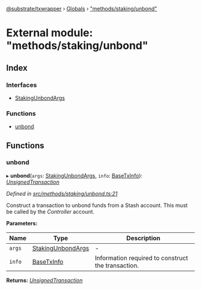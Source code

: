 [@substrate/txwrapper](../README.md) › [Globals](../globals.md) › ["methods/staking/unbond"](_methods_staking_unbond_.md)

# External module: "methods/staking/unbond"

## Index

### Interfaces

* [StakingUnbondArgs](../interfaces/_methods_staking_unbond_.stakingunbondargs.md)

### Functions

* [unbond](_methods_staking_unbond_.md#unbond)

## Functions

###  unbond

▸ **unbond**(`args`: [StakingUnbondArgs](../interfaces/_methods_staking_unbond_.stakingunbondargs.md), `info`: [BaseTxInfo](../interfaces/_util_types_.basetxinfo.md)): *[UnsignedTransaction](../interfaces/_util_types_.unsignedtransaction.md)*

*Defined in [src/methods/staking/unbond.ts:21](https://github.com/amaurymartiny/polkadotjs-wrapper/blob/0023326/src/methods/staking/unbond.ts#L21)*

Construct a transaction to unbond funds from a Stash account. This must be called
by the _Controller_ account.

**Parameters:**

Name | Type | Description |
------ | ------ | ------ |
`args` | [StakingUnbondArgs](../interfaces/_methods_staking_unbond_.stakingunbondargs.md) | - |
`info` | [BaseTxInfo](../interfaces/_util_types_.basetxinfo.md) | Information required to construct the transaction.  |

**Returns:** *[UnsignedTransaction](../interfaces/_util_types_.unsignedtransaction.md)*
